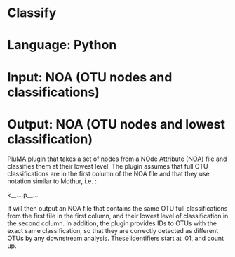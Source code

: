 # Classify
# Language: Python
# Input: NOA (OTU nodes and classifications)
# Output: NOA (OTU nodes and lowest classification)

PluMA plugin that takes a set of nodes from a NOde Attribute (NOA)
file and classifies them at their lowest level.  The plugin assumes
that full OTU classifications are in the first column of the NOA
file and that they use notation similar to Mothur, i.e. :

k__....p__...

It will then output an NOA file that contains the same OTU
full classifications from the first file in the first column, 
and their lowest level of classification in the second column.
In addition, the plugin provides IDs to OTUs with the exact
same classification, so that they are correctly detected as
different OTUs by any downstream analysis.  These identifiers
start at .01, and count up.
